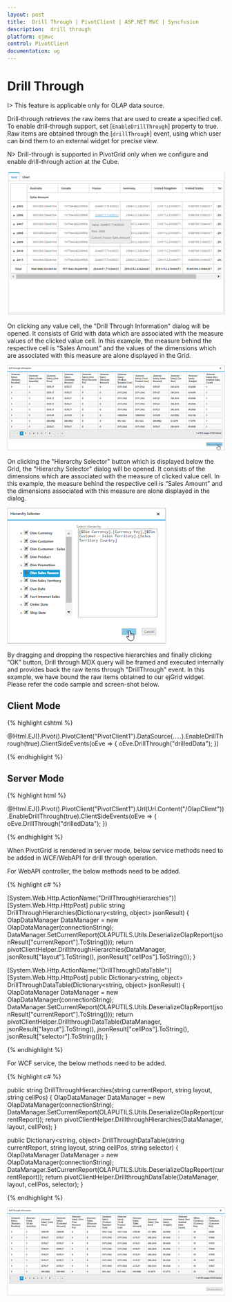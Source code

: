 ```yaml
---
layout: post
title:  Drill Through | PivotClient | ASP.NET MVC | Syncfusion
description:  drill through
platform: ejmvc
control: PivotClient
documentation: ug
---
```


# Drill Through

I> This feature is applicable only for OLAP data source.

Drill-through retrieves the raw items that are used to create a specified cell. To enable drill-through support, set [`EnableDrillThrough`] property to true. Raw items are obtained through the [`drillThrough`] event, using which user can bind them to an external widget for precise view. 

N> Drill-through is supported in PivotGrid only when we configure and enable drill-through action at the Cube. 

![](DrillThrough_images/pivotclient.png)

On clicking any value cell, the "Drill Through Information" dialog will be opened. It consists of Grid with data which are associated with the measure values of the clicked value cell. In this example, the measure behind the respective cell is “Sales Amount” and the values of the dimensions which are associated with this measure are alone displayed in the Grid. 

![](DrillThrough_images/DrillThroughData.png)

On clicking the "Hierarchy Selector" button which is displayed below the Grid, the "Hierarchy Selector" dialog will be opened. It consists of the dimensions which are associated with the measure of clicked value cell. In this example, the measure behind the respective cell is “Sales Amount” and the dimensions associated with this measure are alone displayed in the dialog.  

![](DrillThrough_images/hierarchy_selector.png)

By dragging and dropping the respective hierarchies and finally clicking “OK” button, Drill through MDX query will be framed and executed internally and provides back the raw items through "DrillThrough" event. In this example, we have bound the raw items obtained to our ejGrid widget. Please refer the code sample and screen-shot below.

## Client Mode

{% highlight cshtml %}

@Html.EJ().Pivot().PivotClient("PivotClient1").DataSource(.....).EnableDrillThrough(true).ClientSideEvents(oEve => { oEve.DrillThrough("drilledData"); })

<script type="text/javascript">
    function drilledData(args) {
       $(".e-dialog, .e-clientDialog, .e-tableDlg").remove();
        gridData = JSON.parse(args.data);
        var dialogContent = ej.buildTag("div#" + this._id + "_tableDlg.e-tableDlg", $("<div id=\"Grid1\"></div>"))[0].outerHTML;
        var dialogFooter = ej.buildTag("div", ej.buildTag("button#btnOK.e-dialogBtnOK", "Hierarchy Selector")[0].outerHTML, { "float": "right", "margin": "-5px 0 6px" })[0].outerHTML
        ejDialog = ej.buildTag("div#clientDialog.e-clientDialog", dialogContent + dialogFooter, { "opacity": "1" }).attr("title", "Drill Through Information")[0].outerHTML;
        $(ejDialog).appendTo("#" + this._id);
        $("#btnOK").ejButton().css({ margin: "30px 0 20px 0" });
        $("#Grid1").ejGrid({
            dataSource: gridData,
            allowPaging: true,
            allowTextWrap: true,
            pageSettings: { pageSize: 8 }
        });
        this.element.find(".e-clientDialog").ejDialog({ width: "70%", content: "#" + this._id, enableResize: false, close: ej.proxy(ej.Pivot.closePreventPanel, this) });
        var pivotClient = $("#" + this._id).data("ejPivotClient");
        $("#btnOK").click(function () {
            ej.Pivot.openHierarchySelector(pivotClient);
        });
    }
</script>

{% endhighlight %}

## Server Mode

{% highlight html %}

@Html.EJ().Pivot().PivotClient("PivotClient1").Url(Url.Content("/OlapClient")).EnableDrillThrough(true).ClientSideEvents(oEve => { oEve.DrillThrough("drilledData"); })

<script type="text/javascript">
    function drilledData(args) {
        $(".e-dialog, .e-clientDialog, .e-tableDlg").remove();
        gridData = ej.isNullOrUndefined(args.data.d) ? JSON.parse(args.data.DrillDataTable) : JSON.parse(args.data.d[1].Value);
        var dialogContent = ej.buildTag("div#" + this._id + "_tableDlg.e-tableDlg", $("<div id=\"Grid1\"></div>"))[0].outerHTML;
        var dialogFooter = ej.buildTag("div", ej.buildTag("button#btnOK.e-dialogBtnOK", "Hierarchy Selector")[0].outerHTML, { "float": "right", "margin": "-5px 0 6px" })[0].outerHTML
        ejDialog = ej.buildTag("div#clientDialog.e-clientDialog", dialogContent + dialogFooter, { "opacity": "1" }).attr("title", "Drill Through Information")[0].outerHTML;
        $(ejDialog).appendTo("#" + this._id);
        $("#btnOK").ejButton().css({ margin: "30px 0 20px 0" });
        $("#Grid1").ejGrid({
            dataSource: gridData,
            allowPaging: true,
            allowTextWrap: true,
            pageSettings: { pageSize: 8 }
        });
        this.element.find(".e-clientDialog").ejDialog({ width: "70%", content: "#" + this._id, enableResize: false, close: ej.proxy(ej.Pivot.closePreventPanel, this) });
        var pivotClient = this;
        $("#btnOK").click(function () {
            $(".e-dialog, .e-clientDialog, .e-tableDlg").remove();
            if (pivotClient.model.operationalMode == ej.PivotGrid.OperationalMode.ServerMode) {
                pivotClient._waitingPopup.show()
                pivotClient.doAjaxPost("POST", pivotClient.model.url + "/" + pivotClient.model.serviceMethodSettings.drillThroughHierarchies, JSON.stringify({ "currentReport": pivotClient.currentReport, "layout": pivotClient.model.layout, "cellPos": "", "customObject": JSON.stringify(pivotClient.model.customObject) }), function (args) {
                    ej.Pivot.openHierarchySelector(pivotClient, args);
                })
            }
        });
    }
</script>

{% endhighlight %}

When PivotGrid is rendered in server mode, below service methods need to be added in WCF/WebAPI for drill through operation.

For WebAPI controller, the below methods need to be added.

{% highlight c# %}

[System.Web.Http.ActionName("DrillThroughHierarchies")]
[System.Web.Http.HttpPost]
public string DrillThroughHierarchies(Dictionary<string, object> jsonResult)
{
    OlapDataManager DataManager = new OlapDataManager(connectionString);              
    DataManager.SetCurrentReport(OLAPUTILS.Utils.DeserializeOlapReport(jsonResult["currentReport"].ToString()));
    return pivotClientHelper.DrillthroughHierarchies(DataManager, jsonResult["layout"].ToString(), jsonResult["cellPos"].ToString());
}

[System.Web.Http.ActionName("DrillThroughDataTable")]
[System.Web.Http.HttpPost]
public Dictionary<string, object> DrillThroughDataTable(Dictionary<string, object> jsonResult)
{
    OlapDataManager DataManager = new OlapDataManager(connectionString);
    DataManager.SetCurrentReport(OLAPUTILS.Utils.DeserializeOlapReport(jsonResult["currentReport"].ToString()));
    return pivotClientHelper.DrillthroughDataTable(DataManager, jsonResult["layout"].ToString(), jsonResult["cellPos"].ToString(), jsonResult["selector"].ToString());
}  

{% endhighlight %}

For WCF service, the below methods need to be added. 

{% highlight c# %}

public string DrillThroughHierarchies(string currentReport, string layout, string cellPos)
{
    OlapDataManager DataManager = new OlapDataManager(connectionString);
    DataManager.SetCurrentReport(OLAPUTILS.Utils.DeserializeOlapReport(currentReport));
    return pivotClientHelper.DrillthroughHierarchies(DataManager, layout, cellPos);
}

public Dictionary<string, object> DrillThroughDataTable(string currentReport, string layout, string cellPos, string selector)
{
    OlapDataManager DataManager = new OlapDataManager(connectionString);
    DataManager.SetCurrentReport(OLAPUTILS.Utils.DeserializeOlapReport(currentReport));
    return pivotClientHelper.DrillthroughDataTable(DataManager, layout, cellPos, selector);
}

{% endhighlight %}


![](DrillThrough_images/drill_data.png)
